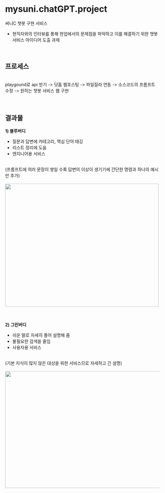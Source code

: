 # mysuni.chatGPT.project

써니C 챗봇 구현 서비스
- 현직자와의 인터뷰를 통해 현업에서의 문제점을 파악하고 이를 해결하기 위한 챗봇 서비스 아이디어 도출 과제
<br>

## 프로세스
<br>
playgound로 api 받기 -> 닷홈 웹호스팅 -> 파일질라 연동 -> 소스코드의 프롬프트 수정 -> 원하는 챗봇 서비스 웹 구현
<br>
<br>
<br>

## 결과물
**1) 블루버디**
- 질문과 답변에 카테고리, 핵심 단어 태깅
- 리스트 정리에 도움
- 엔지니어용 서비스
<br>
(프롬프트에 여러 문장이 쌓일 수록 답변의 이상이 생기기에 간단한 명령과 하나의 예시만 추가)
<br>
<br>
<img src="https://github.com/wwinin/mysuni.chatGPT.project/assets/103291492/5d3d43cc-4b7f-4d89-8240-8720aeab23f1.png" width="500" height="400"/>
<br>
<br>
<br>

**2) 그린버디**
- 쉬운 말로 자세히 풀어 설명해 줌
- 불필요한 검색을 줄임
- 사용자용 서비스
<br>   
(기본 지식이 많지 않은 대상을 위한 서비스므로 자세하고 긴 설명)
<br>
<br>
<img src="https://github.com/wwinin/mysuni.chatGPT.project/assets/103291492/f331c16e-1b42-46c5-ab2a-8c2a86514e06.png" width="1000" height="380"/>
<br>  
<br>  
<br>
<br>
